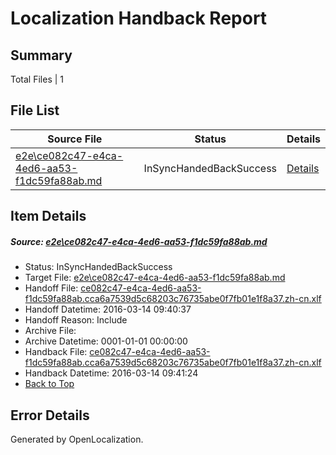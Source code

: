 # <a name='report-top'></a> Localization Handback Report

## Summary
 Total Files | 1

## File List
 Source File | Status | Details 
 ----------- | ------ | ------- 
 [e2e\ce082c47-e4ca-4ed6-aa53-f1dc59fa88ab.md](https://github.com/OpenLocalizationTest/oltest/blob/c9a24fa66d68cbf42753003cd6f459096f80b2b0/e2e/ce082c47-e4ca-4ed6-aa53-f1dc59fa88ab.md) | InSyncHandedBackSuccess | [Details](#f540d4ef0c83c9ed2b41cba4d0cb4964ff94031d1)

## Item Details
##### <a name='f540d4ef0c83c9ed2b41cba4d0cb4964ff94031d1'></a> Source: [e2e\ce082c47-e4ca-4ed6-aa53-f1dc59fa88ab.md](https://github.com/OpenLocalizationTest/oltest/blob/c9a24fa66d68cbf42753003cd6f459096f80b2b0/e2e/ce082c47-e4ca-4ed6-aa53-f1dc59fa88ab.md)
* Status: InSyncHandedBackSuccess
* Target File: [e2e\ce082c47-e4ca-4ed6-aa53-f1dc59fa88ab.md](https://github.com/OpenLocalizationTestOrg/oltest.zh-cn/blob/c93a25fb27744a48bd4f157fa14107b45a4d32da/e2e/ce082c47-e4ca-4ed6-aa53-f1dc59fa88ab.md)
* Handoff File: [ce082c47-e4ca-4ed6-aa53-f1dc59fa88ab.cca6a7539d5c68203c76735abe0f7fb01e1f8a37.zh-cn.xlf](https://github.com/OpenLocalizationTestOrg/olhandoff/blob/fec02bd91e4286e6bed6b139c7b3811d79f59e12/ol-handoff/OpenLocalizationTestOrg/oltest.zh-cn/yuwzho/ht/ce082c47-e4ca-4ed6-aa53-f1dc59fa88ab.cca6a7539d5c68203c76735abe0f7fb01e1f8a37.zh-cn.xlf)
* Handoff Datetime: 2016-03-14 09:40:37
* Handoff Reason: Include
* Archive File: 
* Archive Datetime: 0001-01-01 00:00:00
* Handback File: [ce082c47-e4ca-4ed6-aa53-f1dc59fa88ab.cca6a7539d5c68203c76735abe0f7fb01e1f8a37.zh-cn.xlf](https://github.com/OpenLocalizationTestOrg/olhandback/blob/ef93052bef9db988db54a21e42671dbf957a68ae/ol-handback/OpenLocalizationTestOrg/oltest.zh-cn/yuwzho/ht/ce082c47-e4ca-4ed6-aa53-f1dc59fa88ab.cca6a7539d5c68203c76735abe0f7fb01e1f8a37.zh-cn.xlf)
* Handback Datetime: 2016-03-14 09:41:24
* [Back to Top](#report-top)


## Error Details

Generated by OpenLocalization.
